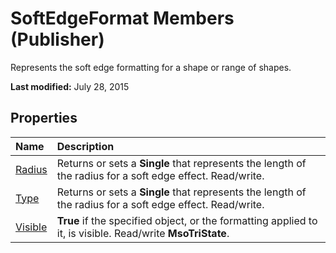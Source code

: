 
# SoftEdgeFormat Members (Publisher)
Represents the soft edge formatting for a shape or range of shapes.

 **Last modified:** July 28, 2015


## Properties



|**Name**|**Description**|
|:-----|:-----|
| [Radius](577920f2-2484-9f14-fdcd-09b5d6d5964c.md)|Returns or sets a  **Single** that represents the length of the radius for a soft edge effect. Read/write.|
| [Type](e4bd7a4b-17a5-b0c2-7fd8-34025651c19d.md)|Returns or sets a  **Single** that represents the length of the radius for a soft edge effect. Read/write.|
| [Visible](e95a9764-4e36-5757-3d78-ae0344bf3562.md)| **True** if the specified object, or the formatting applied to it, is visible. Read/write **MsoTriState**.|
